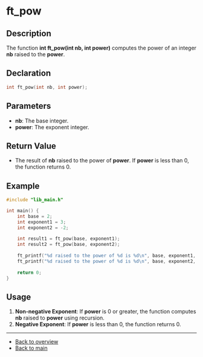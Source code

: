 # ft_pow

## Description

The function **int ft_pow(int nb, int power)** computes the power of an integer **nb** raised to the **power**.

## Declaration

```c
int ft_pow(int nb, int power);
```

## Parameters

- **nb**: The base integer.
- **power**: The exponent integer.

## Return Value

- The result of **nb** raised to the power of **power**. If **power** is less than 0, the function returns 0.

## Example

```c
#include "lib_main.h"

int main() {
    int base = 2;
    int exponent1 = 3;
    int exponent2 = -2;
    
    int result1 = ft_pow(base, exponent1);
    int result2 = ft_pow(base, exponent2);
    
    ft_printf("%d raised to the power of %d is %d\n", base, exponent1, result1);
    ft_printf("%d raised to the power of %d is %d\n", base, exponent2, result2);
    
    return 0;
}
```

## Usage

1. **Non-negative Exponent**: If **power** is 0 or greater, the function computes **nb** raised to **power** using recursion.
2. **Negative Exponent**: If **power** is less than 0, the function returns 0.

---

- [Back to overview](../Overview_about_function.md)
- [Back to main](/)
